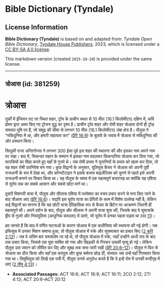 # Bible Dictionary (Tyndale)

## License Information

**Bible Dictionary (Tyndale)** is based on and adapted from: _Tyndale Open Bible Dictionary_, [Tyndale House Publishers](https://tyndaleopenresources.com/), 2023, which is licensed under a [CC BY-SA 4.0 license](https://creativecommons.org/licenses/by-sa/4.0/legalcode.en).

This markdown version (created `2025-10-20`) is provided under the same license.



--------------------------------

## त्रोआस (id: 381259)

त्रोआस
======

तुर्की में ईजियन तट पर स्थित शहर, ट्रॉय के प्राचीन स्थल से 10 मील (16\.1 किलोमीटर) दक्षिण में, कवि होमर द्वारा अमर किए गए ट्रोजन युद्ध का दृश्य है। प्राचीन ट्रॉय शहर और रोमी शहर त्रोआस दोनों ही ट्रोड समतल भूमि पर हैं, जो समुद्र की सीमा से लगभग 10 मील (16\.1 किलोमीटर) लंबा क्षेत्र है। पौलुस ने "मकिदुनिया में आ, और हमारी सहायता कर" ([प्रेरि 16:9](https://ref.ly/Acts16:9)) के बुलावे के जवाब में त्रोआस से मकिदुनिया की ओर प्रस्थान किया।

सिलूकी राजा अन्तिगोनस ने लगभग 300 ईसा पूर्व इस शहर की स्थापना की और इसका नाम अपने नाम पर रखा। बाद में, सिकन्दर महान के सम्मान में इसका नाम बदलकर सिकन्दरिया त्रोआस कर दिया गया, जो फारसियों का पीछा करते हुए यहाँ से गुजरे थे। जब रोमी प्रभाव ने यूनानियों के प्रभाव को खत्म कर दिया, तो यह शहर रोमी उपनिवेश बन गया। कुछ विद्वानों के अनुसार, यूलियुस कैसर ने त्रोआस को अपनी पूर्वी राजधानी के रूप में देखा था, और कॉन्स्टेंटाइन ने इसके बजाय बाइज़ेंटियम को चुनने से पहले इसे अपनी राजधानी बनाने पर विचार किया था। यह पौलुस के समय में एक महत्वपूर्ण बन्दरगाह था क्योंकि यह एशिया से यूरोप तक का सबसे आसान और सबसे छोटा मार्ग था।

दूसरी मिशनरी यात्रा में, पौलुस और सीलास एशिया में परमेश्वर का वचन प्रचार करने से मना किए जाने के बाद त्रौआस आए ([प्रेरि 16:6](https://ref.ly/Acts16:6))। यद्यपि इस यूरोप यात्रा का प्रेरितों के काम में विशेष उल्लेख नहीं है, लेकिन कई विद्वानों का मानना ​​है कि यह छोटी यात्रा ऐतिहासिक रूप से कैसर के ब्रिटेन पर आक्रमण जितनी ही महत्वपूर्ण थी। अपने दर्शन के बाद, पौलुस और सीलास ने अपनी यात्रा शुरू की, जिसके बाद वे सुमात्राके द्वीप से गुज़रे और नियापुलिस (आधुनिक कवल्ला) में उतरे, जो यूरोप में उनका पहला पड़ाव था (पद [11](https://ref.ly/Acts16:11))।

हम जानते हैं कि बाद में वर्णित घटनाओं के कारण त्रोआस में एक कलीसिया की स्थापना की गई होगी। जब इफिसुस में उनका मिशन समाप्त हुआ, तो पौलुस त्रोआस में रुके और सुसमाचार का प्रचार किए ([2 कुरि 2:12](https://ref.ly/2Cor2:12))। जब वे अंतिम बार यरूशलेम जा रहे थे, तो पौलुस त्रोआस में रुके, जहाँ उन्होंने आधी रात के बाद तक प्रचार किया, जिससे एक युवा व्यक्ति सो गया और खिड़की से गिरकर उसकी मृत्यु हो गई। लेकिन पौलुस उस जवान को जीवित कर दिए और सुबह तक सभा जारी रखी ([प्रेरि 20:6–12](https://ref.ly/Acts20:6-Acts20:12))। पौलुस ने फिर से त्रोआस का दौरा किया और वहाँ एक करपुस और कुछ चर्मपत्र छोड़ दीं, संभवतः जब उन्हें वहाँ गिरफ्तार किया गया था। तिमुथियुस को लिखे एक पत्री में, पौलुस उनसे अनुरोध करते हैं कि वे इन्हें रोम में उनकी बन्दीगृह में लाएं ([2 तीमु 4:13](https://ref.ly/2Tim4:13))।

* **Associated Passages:** ACT 16:6; ACT 16:9; ACT 16:11; 2CO 2:12; 2TI 4:13; ACT 20:6–ACT 20:12

